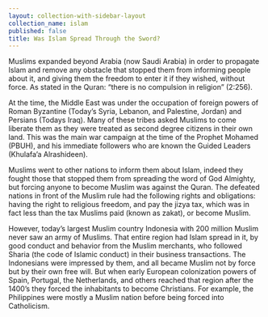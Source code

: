 ```yaml
---
layout: collection-with-sidebar-layout
collection_name: islam
published: false
title: Was Islam Spread Through the Sword?
---
```


Muslims expanded beyond Arabia (now Saudi Arabia) in order to propagate Islam and remove any obstacle that stopped them from informing people about it, and giving them the freedom to enter it if they wished, without force. As stated in the Quran: “there is no compulsion in religion” (2:256). 

At the time, the Middle East was under the occupation of foreign powers of Roman Byzantine (Today’s Syria, Lebanon, and Palestine, Jordan) and Persians (Todays Iraq). Many of these tribes asked Muslims to come liberate them as they were treated as second degree citizens in their own land. This was the main war campaign at the time of the Prophet Mohamed (PBUH), and his immediate followers who are known the Guided Leaders (Khulafa’a Alrashideen).

Muslims went to other nations to inform them about Islam, indeed they fought those that stopped them from spreading the word of God Almighty, but forcing anyone to become Muslim was against the Quran. The defeated nations in front of the Muslim rule had the following rights and obligations: having the right to religious freedom, and pay the jizya tax, which was in fact less than the tax Muslims paid (known as zakat), or become Muslim.

However, today’s largest Muslim country Indonesia with 200 million Muslim never saw an army of Muslims. That entire region had Islam spread in it, by good conduct and behavior from the Muslim merchants, who followed Sharia (the code of Islamic conduct) in their business transactions. The Indonesians were impressed by them, and all became Muslim not by force but by their own free will. But when early European colonization powers of Spain, Portugal, the Netherlands, and others reached that region after the 1400’s they forced the inhabitants to become Christians. For example, the Philippines were mostly a Muslim nation before being forced into Catholicism.